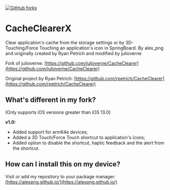 [![GitHub forks](https://img.shields.io/github/license/alexPNG/CacheClearerX.svg?style=for-the-badge)](https://github.com/alexPNG/CacheClearerX/LICENSE)
# CacheClearerX
Clear application's cache from the storage settings or by 3D-Touching/Force Touching an application's icon in SpringBoard.
By alex_png and originally created by Ryan Petrich and modified by julioverne

Fork of julioverne:
[https://github.com/julioverne/CacheClearer](https://github.com/julioverne/CacheClearer)

Original project by Ryan Petrich:
[https://github.com/rpetrich/CacheClearer](https://github.com/rpetrich/CacheClearer)

## What's different in my fork?
(Only supports iOS versions greater than iOS 13.0)

**v1.0:**
- Added support for arm64e devices;
- Added a 3D Touch/Force Touch shortcut to application's icons;
- Added option to disable the shortcut, haptic feedback and the alert from the shortcut.

## How can I install this on my device?
Visit or add my repository to your package manager:
[https://alexpng.github.io/](https://alexpng.github.io/)
